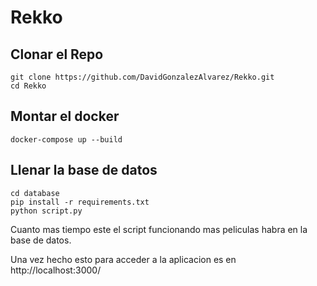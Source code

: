# Rekko

## Clonar el Repo

```
git clone https://github.com/DavidGonzalezAlvarez/Rekko.git
cd Rekko
```

## Montar el docker


```
docker-compose up --build
```

## Llenar la base de datos


```
cd database
pip install -r requirements.txt
python script.py
```
Cuanto mas tiempo este el script funcionando mas peliculas habra en la base de datos.

Una vez hecho esto para acceder a la aplicacion es en http://localhost:3000/
